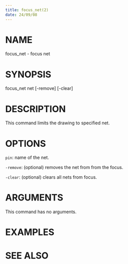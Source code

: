 ```yaml
---
title: focus_net(2)
date: 24/09/08
---
```


# NAME

focus_net - focus net

# SYNOPSIS

focus_net 
    net
    [-remove]
    [-clear]


# DESCRIPTION

This command limits the drawing to specified net.

# OPTIONS

`pin`:  name of the net.

`-remove`:  (optional) removes the net from from the focus.

`-clear`:  (optional) clears all nets from focus.

# ARGUMENTS

This command has no arguments.

# EXAMPLES

# SEE ALSO
